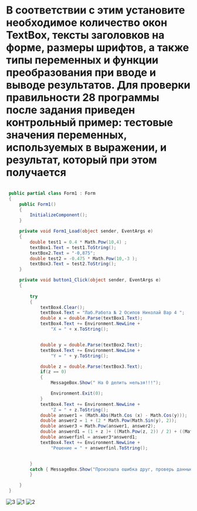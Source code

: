 В соответствии с этим установите необходимое количество окон TextBox, тексты заголовков на форме, размеры шрифтов, а также типы переменных и функции преобразования при вводе и выводе результатов. Для проверки правильности 28 программы после задания приведен контрольный пример: тестовые значения переменных, используемых в выражении, и результат, который при этом получается
==============================================
```C#

 public partial class Form1 : Form
 {
     public Form1()
     {
         InitializeComponent();
     }

     private void Form1_Load(object sender, EventArgs e)
     {
         double test1 = 0.4 * Math.Pow(10,4) ;
         textBox1.Text = test1.ToString();
         textBox2.Text = "-0,875";
         double test2 = -0.475 * Math.Pow(10,-3 );
         textBox3.Text = test2.ToString();
     }

     private void button1_Click(object sender, EventArgs e)
     {
         
         try
         {
             textBox4.Clear();
             textBox4.Text = "Лаб.Работа № 2 Осипов Николай Вар 4 ";
             double x = double.Parse(textBox1.Text);
             textBox4.Text += Environment.NewLine +
                 "X = " + x.ToString();


             double y = double.Parse(textBox2.Text);
             textBox4.Text += Environment.NewLine +
                 "Y = " + y.ToString();

             double z = double.Parse(textBox3.Text);
             if(z == 0)
             {
                 MessageBox.Show(" На 0 делить нельзя!!!");

                 Environment.Exit(0);
             }
             textBox4.Text += Environment.NewLine +
                 "Z = " + z.ToString();
             double answer1 = (Math.Abs(Math.Cos (x) - Math.Cos(y)));
             double answer2 = 1 + (2 * Math.Pow(Math.Sin(y), 2));
             double answer3 = Math.Pow(answer1, answer2);
             double answerd1 = (1 + z )+ ((Math.Pow(z, 2)) / 2) + ((Math.Pow(z, 3)) / 3) + ((Math.Pow(z, 4)) / 4);
             double answerfinl = answer3*answerd1;
             textBox4.Text += Environment.NewLine +
                 "Решение = " + answerfinl.ToString();


         }
         catch { MessageBox.Show("Произошла ошибка друг, проверь данные"); }
         }

     }
 }
```
![3](https://github.com/Nick09917/Lab2ver1/assets/115313324/127382c0-2ebe-447a-a47d-53dc834720cc)
![1](https://github.com/Nick09917/Lab2ver1/assets/115313324/f977310a-80e6-41c9-ae27-9e3a048e8362)
![2](https://github.com/Nick09917/Lab2ver1/assets/115313324/f314d643-a3ff-43f4-9a3d-251c5f2b3b12)
